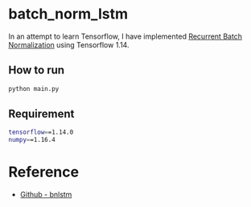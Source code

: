# batch_norm_lstm


In an attempt to learn Tensorflow, I have implemented 
[Recurrent Batch Normalization](https://arxiv.org/abs/1603.09025) using Tensorflow 1.14.


## How to run

```python
python main.py 
```

## Requirement

```bash
tensorflow==1.14.0
numpy==1.16.4
```



# Reference
- [Github - bnlstm](https://github.com/OlavHN/bnlstm)